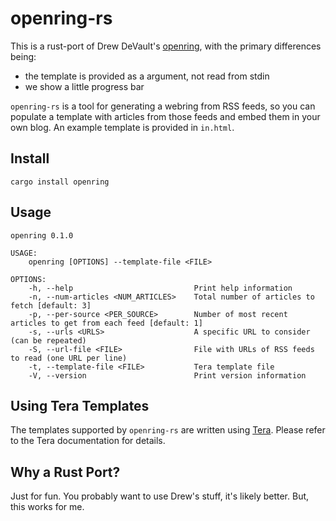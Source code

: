 # openring-rs

This is a rust-port of Drew DeVault's [openring](https://git.sr.ht/~sircmpwn/openring), with the
primary differences being:
- the template is provided as a argument, not read from stdin
- we show a little progress bar

`openring-rs` is a tool for generating a webring from RSS feeds, so you can populate a template with
articles from those feeds and embed them in your own blog. An example template is provided in
`in.html`.

## Install

```
cargo install openring
```

## Usage

```
openring 0.1.0

USAGE:
    openring [OPTIONS] --template-file <FILE>

OPTIONS:
    -h, --help                           Print help information
    -n, --num-articles <NUM_ARTICLES>    Total number of articles to fetch [default: 3]
    -p, --per-source <PER_SOURCE>        Number of most recent articles to get from each feed [default: 1]
    -s, --urls <URLS>                    A specific URL to consider (can be repeated)
    -S, --url-file <FILE>                File with URLs of RSS feeds to read (one URL per line)
    -t, --template-file <FILE>           Tera template file
    -V, --version                        Print version information
```

## Using Tera Templates

The templates supported by `openring-rs` are written using [Tera](https://tera.netlify.app/). Please
refer to the Tera documentation for details.

## Why a Rust Port?

Just for fun. You probably want to use Drew's stuff, it's likely better. But, this works for me.
